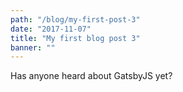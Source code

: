 ```yaml
---
path: "/blog/my-first-post-3"
date: "2017-11-07"
title: "My first blog post 3"
banner: ""
---
```


Has anyone heard about GatsbyJS yet?